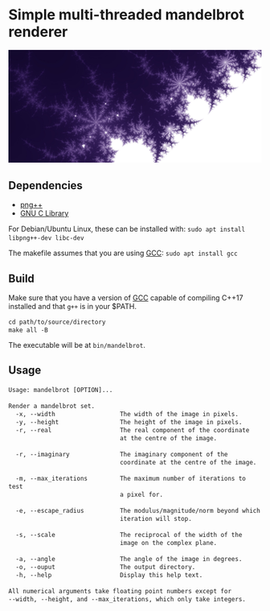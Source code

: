 
# Simple multi-threaded mandelbrot renderer
![mandelbrot.jpg](./images/mandelbrot.jpg)

## Dependencies
- [png++](http://savannah.nongnu.org/projects/pngpp/)
- [GNU C Library](https://sourceware.org/glibc/)

For Debian/Ubuntu Linux, these can be installed with:
`sudo apt install libpng++-dev libc-dev`

The makefile assumes that you are using [GCC](https://gcc.gnu.org/):
`sudo apt install gcc`

## Build
Make sure that you have a version of [GCC](https://gcc.gnu.org/) capable of compiling C++17 installed and that `g++` is in your $PATH.
```shell
cd path/to/source/directory
make all -B
```
The executable will be at `bin/mandelbrot`.

## Usage
```
Usage: mandelbrot [OPTION]...

Render a mandelbrot set.
  -x, --width                  The width of the image in pixels.
  -y, --height                 The height of the image in pixels.
  -r, --real                   The real component of the coordinate
                               at the centre of the image.

  -r, --imaginary              The imaginary component of the
                               coordinate at the centre of the image.

  -m, --max_iterations         The maximum number of iterations to test
                               a pixel for.

  -e, --escape_radius          The modulus/magnitude/norm beyond which
                               iteration will stop.

  -s, --scale                  The reciprocal of the width of the
                               image on the complex plane.

  -a, --angle                  The angle of the image in degrees.
  -o, --ouput                  The output directory.
  -h, --help                   Display this help text.

All numerical arguments take floating point numbers except for
--width, --height, and --max_iterations, which only take integers.
```